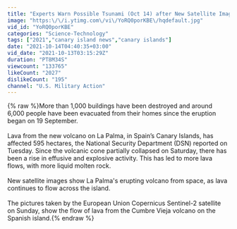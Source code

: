 ```yaml
---
title: "Experts Warn Possible Tsunami (Oct 14) after New Satellite Images Show La Palma Eruption intensifies"
image: "https:\/\/i.ytimg.com\/vi\/YoRQ0porKBE\/hqdefault.jpg"
vid_id: "YoRQ0porKBE"
categories: "Science-Technology"
tags: ["2021","canary island news","canary islands"]
date: "2021-10-14T04:40:35+03:00"
vid_date: "2021-10-13T03:15:29Z"
duration: "PT8M34S"
viewcount: "133765"
likeCount: "2027"
dislikeCount: "195"
channel: "U.S. Military Action"
---
```

{% raw %}More than 1,000 buildings have been destroyed and around 6,000 people have been evacuated from their homes since the eruption began on 19 September.<br /><br />Lava from the new volcano on La Palma, in Spain’s Canary Islands, has affected 595 hectares, the National Security Department (DSN) reported on Tuesday. Since the volcanic cone partially collapsed on Saturday, there has been a rise in effusive and explosive activity. This has led to more lava flows, with more liquid molten rock.<br /><br />New satellite images show La Palma's erupting volcano from space, as lava continues to flow across the island.<br /><br />The pictures taken by the European Union Copernicus Sentinel-2 satellite on Sunday, show the flow of lava from the Cumbre Vieja volcano on the Spanish island.{% endraw %}
